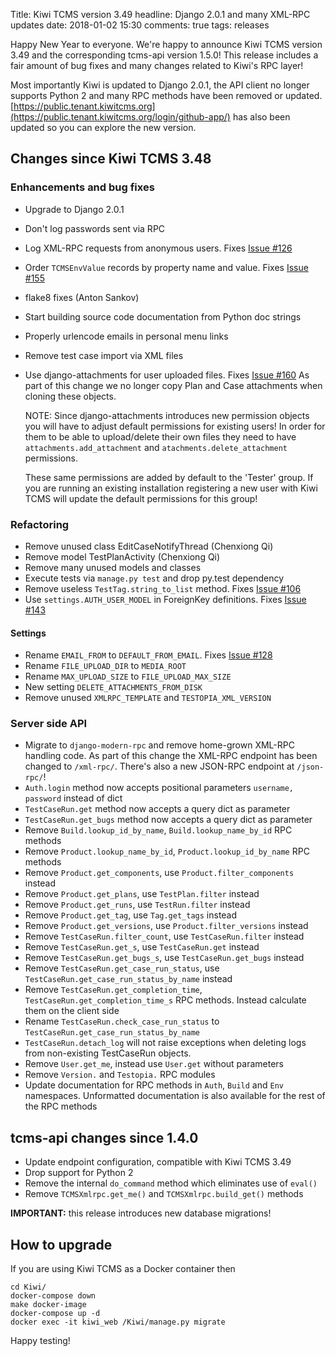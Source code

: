 Title: Kiwi TCMS version 3.49
headline: Django 2.0.1 and many XML-RPC updates
date: 2018-01-02 15:30
comments: true
tags: releases

Happy New Year to everyone. We're happy to announce Kiwi TCMS version 3.49
and the corresponding tcms-api version 1.5.0! This release includes a fair
amount of bug fixes and many changes related to Kiwi's RPC layer!

Most importantly Kiwi is updated to Django 2.0.1, the API client no longer
supports Python 2 and many RPC methods have been removed or updated.
[https://public.tenant.kiwitcms.org](https://public.tenant.kiwitcms.org/login/github-app/)
has also been updated so you can explore the new version.


Changes since Kiwi TCMS 3.48
---------------------------

### Enhancements and bug fixes

- Upgrade to Django 2.0.1
- Don't log passwords sent via RPC
- Log XML-RPC requests from anonymous users. Fixes
  [Issue #126](https://github.com/kiwitcms/Kiwi/issues/126)
- Order `TCMSEnvValue` records by property name and value. Fixes
  [Issue #155](https://github.com/kiwitcms/Kiwi/issues/155)
- flake8 fixes (Anton Sankov)
- Start building source code documentation from Python doc strings
- Properly urlencode emails in personal menu links
- Remove test case import via XML files
- Use django-attachments for user uploaded files. Fixes
  [Issue #160](https://github.com/kiwitcms/Kiwi/issues/160)
  As part of this change we no longer copy Plan and Case attachments when
  cloning these objects.

  NOTE: Since django-attachments introduces new permission objects
  you will have to adjust default permissions for existing users!
  In order for them to be able to upload/delete their own files they
  need to have `attachments.add_attachment` and `atachments.delete_attachment`
  permissions.

  These same permissions are added by default to the 'Tester' group.
  If you are running an existing installation registering a new user
  with Kiwi TCMS will update the default permissions for this group!

### Refactoring

- Remove unused class EditCaseNotifyThread (Chenxiong Qi)
- Remove model TestPlanActivity  (Chenxiong Qi)
- Remove many unused models and classes
- Execute tests via `manage.py test` and drop py.test dependency
- Remove useless `TestTag.string_to_list` method. Fixes
  [Issue #106](https://github.com/kiwitcms/Kiwi/issues/106)
- Use `settings.AUTH_USER_MODEL` in ForeignKey definitions. Fixes
  [Issue #143](https://github.com/kiwitcms/Kiwi/issues/143)

#### Settings

- Rename `EMAIL_FROM` to `DEFAULT_FROM_EMAIL`. Fixes
  [Issue #128](https://github.com/kiwitcms/Kiwi/issues/128)
- Rename `FILE_UPLOAD_DIR` to `MEDIA_ROOT`
- Rename `MAX_UPLOAD_SIZE` to `FILE_UPLOAD_MAX_SIZE`
- New setting `DELETE_ATTACHMENTS_FROM_DISK`
- Remove unused `XMLRPC_TEMPLATE` and `TESTOPIA_XML_VERSION`

### Server side API

- Migrate to `django-modern-rpc` and remove home-grown XML-RPC handling code.
  As part of this change the XML-RPC endpoint has been changed to `/xml-rpc/`.
  There's also a new JSON-RPC endpoint at `/json-rpc/`!
- `Auth.login` method now accepts positional parameters `username, password`
  instead of dict
- `TestCaseRun.get` method now accepts a query dict as parameter
- `TestCaseRun.get_bugs` method now accepts a query dict as parameter
- Remove `Build.lookup_id_by_name`, `Build.lookup_name_by_id` RPC methods
- Remove `Product.lookup_name_by_id`, `Product.lookup_id_by_name` RPC methods
- Remove `Product.get_components`, use `Product.filter_components` instead
- Remove `Product.get_plans`, use `TestPlan.filter` instead
- Remove `Product.get_runs`, use `TestRun.filter` instead
- Remove `Product.get_tag`, use `Tag.get_tags` instead
- Remove `Product.get_versions`, use `Product.filter_versions` instead
- Remove `TestCaseRun.filter_count`, use `TestCaseRun.filter` instead
- Remove `TestCaseRun.get_s`, use `TestCaseRun.get` instead
- Remove `TestCaseRun.get_bugs_s`, use `TestCaseRun.get_bugs` instead
- Remove `TestCaseRun.get_case_run_status`, use
  `TestCaseRun.get_case_run_status_by_name` instead
- Remove `TestCaseRun.get_completion_time`, `TestCaseRun.get_completion_time_s`
  RPC methods. Instead calculate them on the client side
- Rename `TestCaseRun.check_case_run_status` to `TestCaseRun.get_case_run_status_by_name`
- `TestCaseRun.detach_log` will not raise exceptions when deleting logs from
  non-existing TestCaseRun objects.
- Remove `User.get_me`, instead use `User.get` without parameters
- Remove `Version.` and `Testopia.` RPC modules
- Update documentation for RPC methods in `Auth`, `Build` and `Env` namespaces.
  Unformatted documentation is also available for the rest of the RPC methods

tcms-api changes since 1.4.0
----------------------------

- Update endpoint configuration, compatible with Kiwi TCMS 3.49
- Drop support for Python 2
- Remove the internal `do_command` method which eliminates use of `eval()`
- Remove `TCMSXmlrpc.get_me()` and `TCMSXmlrpc.build_get()` methods


**IMPORTANT:** this release introduces new database migrations!


How to upgrade
---------------

If you are using Kiwi TCMS as a Docker container then

    cd Kiwi/
    docker-compose down
    make docker-image
    docker-compose up -d
    docker exec -it kiwi_web /Kiwi/manage.py migrate

Happy testing!
